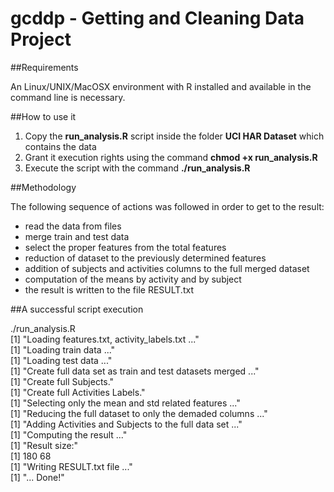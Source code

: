 gcddp - Getting and Cleaning Data Project
=====
##Requirements
<p>
An Linux/UNIX/MacOSX environment with R installed and available in the command line is necessary.
</p>

##How to use it
1. Copy the **run_analysis.R** script inside the folder **UCI HAR Dataset** which contains the data
2. Grant it execution rights using the command **chmod +x run_analysis.R**
3. Execute the script with the command **./run_analysis.R**

##Methodology
<p>
The following sequence of actions was followed in order to get to the result:
</p>

* read the data from files
* merge train and test data
* select the proper features from the total features
* reduction of dataset to the previously determined features
* addition of subjects and activities columns to the full merged dataset
* computation of the means by activity and by subject
* the result is written to the file RESULT.txt


##A successful script execution

<p>./run_analysis.R<br/> 
[1] "Loading features.txt, activity_labels.txt ..."<br/>
[1] "Loading train data ..."<br/>
[1] "Loading test data ..."<br/>
[1] "Create full data set as train and test datasets merged ..."<br/>
[1] "Create full Subjects."<br/>
[1] "Create full Activities Labels."<br/>
[1] "Selecting only the mean and std related features ..."<br/>
[1] "Reducing the full dataset to only the demaded columns ..."<br/>
[1] "Adding Activities and Subjects to the full data set ..."<br/>
[1] "Computing the result ..."<br/>
[1] "Result size:"<br/>
[1] 180  68<br/>
[1] "Writing RESULT.txt file ..."<br/>
[1] "... Done!"<br/>
</p>
